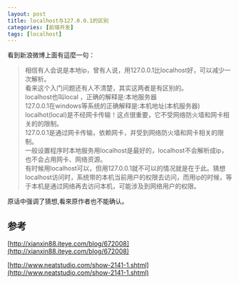 ```yaml
---
layout: post
title: localhost与127.0.0.1的区别
categories: [前端开发]
tags: [localhost]
---
```

看到新浪微博上面有這麼一句：

> 相信有人会说是本地ip，曾有人说，用127.0.0.1比localhost好，可以减少一次解析。  
> 看来这个入门问题还有人不清楚，其实这两者是有区别的。    
> localhost也叫local ，正确的解释是:本地服务器  
> 127.0.0.1在windows等系统的正确解释是:本机地址(本机服务器)    
> localhot(local)是不经网卡传输！这点很重要，它不受网络防火墙和网卡相关的的限制。   
> 127.0.0.1是通过网卡传输，依赖网卡，并受到网络防火墙和网卡相关的限制。    
> 一般设置程序时本地服务用localhost是最好的，localhost不会解析成ip，也不会占用网卡、网络资源。    
> 有时候用localhost可以，但用127.0.0.1就不可以的情况就是在于此。猜想localhost访问时，系统带的本机当前用户的权限去访问，而用ip的时候，等于本机是通过网络再去访问本机，可能涉及到网络用户的权限。

原话中强调了猜想,看來原作者也不能确认。  

## 参考 ##

[http://xianxin88.iteye.com/blog/672008](http://xianxin88.iteye.com/blog/672008)

[http://www.neatstudio.com/show-2141-1.shtml](http://www.neatstudio.com/show-2141-1.shtml)